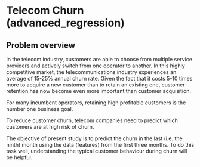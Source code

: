 # Telecom Churn (advanced_regression)
## Problem overview

In the telecom industry, customers are able to choose from multiple service providers and actively switch from one operator to another. In this highly competitive market, the telecommunications industry experiences an average of 15-25% annual churn rate. Given the fact that it costs 5-10 times more to acquire a new customer than to retain an existing one, customer retention has now become even more important than customer acquisition.

For many incumbent operators, retaining high profitable customers is the number one business goal.

To reduce customer churn, telecom companies need to predict which customers are at high risk of churn.

The objective of present study is to predict the churn in the last (i.e. the ninth) month using the data (features) from the first three months. To do this task well, understanding the typical customer behaviour during churn will be helpful.
